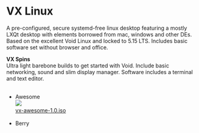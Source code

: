 # VX Linux
A pre-configured, secure systemd-free linux desktop featuring a mostly LXQt desktop with elements borrowed from mac, windows and other DEs. Based on the excellent Void Linux and locked to 5.15 LTS. Includes basic software set without browser and office.

**VX Spins**<br>
Ultra light barebone builds to get started with Void. Include basic networking, sound and slim display manager. Software includes a terminal and text editor.
<br><br>
- Awesome<br>
<img src="https://github.com/dessington/vx-linux/blob/main/void-awesome.jpg" stylw="width:200px"><br/>
<a href="https://github.com/dessington/vx-linux/releases/download/a1.0/vx-awesome-1.0.iso">vx-awesome-1.0.iso</a>
<br><br>
- Berry
